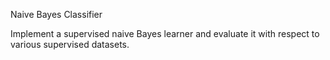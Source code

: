 Naive Bayes Classifier

Implement a supervised naive Bayes learner and evaluate it with respect to various supervised datasets.



